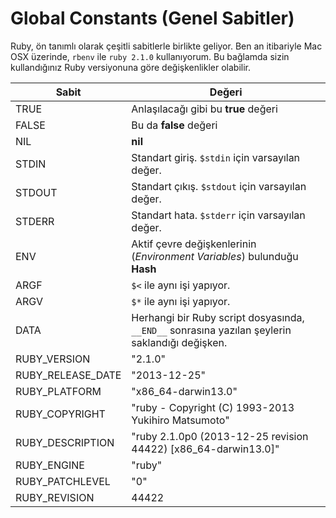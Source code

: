 # Global Constants (Genel Sabitler)

Ruby, ön tanımlı olarak çeşitli sabitlerle birlikte geliyor. Ben an itibariyle Mac OSX üzerinde, `rbenv` ile `ruby 2.1.0` kullanıyorum. Bu bağlamda sizin kullandığınız Ruby versiyonuna göre değişkenlikler olabilir.

| Sabit | Değeri |
| -- | -- |
| TRUE | Anlaşılacağı gibi bu **true** değeri |
| FALSE | Bu da **false** değeri |
| NIL | **nil** |
| STDIN | Standart giriş. `$stdin` için varsayılan değer. |
| STDOUT | Standart çıkış. `$stdout` için varsayılan değer. |
| STDERR | Standart hata. `$stderr` için varsayılan değer. |
| ENV | Aktif çevre değişkenlerinin (_Environment Variables_) bulunduğu **Hash** |
| ARGF | `$<` ile aynı işi yapıyor. |
| ARGV | `$*` ile aynı işi yapıyor. |
| DATA | Herhangi bir Ruby script dosyasında, `__END__` sonrasına yazılan şeylerin saklandığı değişken. |
| RUBY_VERSION | "2.1.0" |
| RUBY_RELEASE_DATE | "2013-12-25" |
| RUBY_PLATFORM | "x86_64-darwin13.0" |
| RUBY_COPYRIGHT | "ruby - Copyright (C) 1993-2013 Yukihiro Matsumoto" |
| RUBY_DESCRIPTION | "ruby 2.1.0p0 (2013-12-25 revision 44422) [x86_64-darwin13.0]" |
| RUBY_ENGINE | "ruby" |
| RUBY_PATCHLEVEL | "0" |
| RUBY_REVISION | 44422 |
